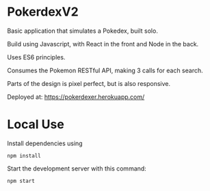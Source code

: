 # PokerdexV2

Basic application that simulates a Pokedex, built solo.

Build using Javascript, with React in the front and Node in the back.


Uses ES6 principles.

Consumes the Pokemon RESTful API, making 3 calls for each search.

Parts of the design is pixel perfect, but is also responsive.


Deployed at: https://pokerdexer.herokuapp.com/

# Local Use
Install dependencies using

```
npm install
```

Start the development server with this command:

```
npm start
```
 
